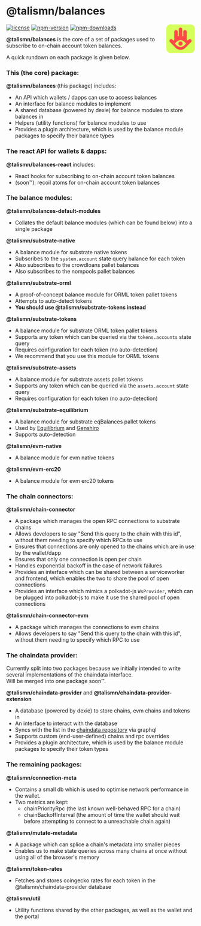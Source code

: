 # @talismn/balances

<img src="talisman.svg" alt="Talisman" width="15%" align="right" />

[![license](https://img.shields.io/github/license/talismansociety/talisman?style=flat-square)](https://github.com/TalismanSociety/talisman/blob/dev/LICENSE)
[![npm-version](https://img.shields.io/npm/v/@talismn/balances?style=flat-square)](https://www.npmjs.com/package/@talismn/balances)
[![npm-downloads](https://img.shields.io/npm/dw/@talismn/balances?style=flat-square)](https://www.npmjs.com/package/@talismn/balances)

**@talismn/balances** is the core of a set of packages used to subscribe to on-chain account token balances.

A quick rundown on each package is given below.

### This (the core) package:

**@talismn/balances** (this package) includes:

- An API which wallets / dapps can use to access balances
- An interface for balance modules to implement
- A shared database (powered by dexie) for balance modules to store balances in
- Helpers (utility functions) for balance modules to use
- Provides a plugin architecture, which is used by the balance module packages to specify their balance types

### The react API for wallets & dapps:

**@talismn/balances-react** includes:

- React hooks for subscribing to on-chain account token balances
- (soon™): recoil atoms for on-chain account token balances

### The balance modules:

**@talismn/balances-default-modules**

- Collates the default balance modules (which can be found below) into a single package

**@talismn/substrate-native**

- A balance module for substrate native tokens
- Subscribes to the `system.account` state query balance for each token
- Also subscribes to the crowdloans pallet balances
- Also subscribes to the nompools pallet balances

**@talismn/substrate-orml**

- A proof-of-concept balance module for ORML token pallet tokens
- Attempts to auto-detect tokens
- **You should use @talismn/substrate-tokens instead**

**@talismn/substrate-tokens**

- A balance module for substrate ORML token pallet tokens
- Supports any token which can be queried via the `tokens.accounts` state query
- Requires configuration for each token (no auto-detection)
- We recommend that you use this module for ORML tokens

**@talismn/substrate-assets**

- A balance module for substrate assets pallet tokens
- Supports any token which can be queried via the `assets.account` state query
- Requires configuration for each token (no auto-detection)

**@talismn/substrate-equilibrium**

- A balance module for substrate eqBalances pallet tokens
- Used by [Equilibrium](https://equilibrium.io/) and [Genshiro](https://genshiro.io/)
- Supports auto-detection

**@talismn/evm-native**

- A balance module for evm native tokens

**@talismn/evm-erc20**

- A balance module for evm erc20 tokens

### The chain connectors:

**@talismn/chain-connector**

- A package which manages the open RPC connections to substrate chains
- Allows developers to say "Send this query to the chain with this id", without them needing to specify which RPCs to use
- Ensures that connections are only opened to the chains which are in use by the wallet/dapp
- Ensures that only one connection is open per chain
- Handles exponential backoff in the case of network failures
- Provides an interface which can be shared between a serviceworker and frontend, which enables the two to share the pool of open connections
- Provides an interface which mimics a polkadot-js `WsProvider`, which can be plugged into polkadot-js to make it use the shared pool of open connections

**@talismn/chain-connector-evm**

- A package which manages the connections to evm chains
- Allows developers to say "Send this query to the chain with this id", without them needing to specify which RPC to use

### The chaindata provider:

Currently split into two packages because we initially intended to write several implementations of the chaindata interface.  
Will be merged into one package soon™.

**@talismn/chaindata-provider** and **@talismn/chaindata-provider-extension**

- A database (powered by dexie) to store chains, evm chains and tokens in
- An interface to interact with the database
- Syncs with the list in the [chaindata repository](https://github.com/talismansociety/chaindata) via graphql
- Supports custom (end-user-defined) chains and rpc overrides
- Provides a plugin architecture, which is used by the balance module packages to specify their token types

### The remaining packages:

**@talismn/connection-meta**

- Contains a small db which is used to optimise network performance in the wallet.
- Two metrics are kept:
  - chainPriorityRpc (the last known well-behaved RPC for a chain)
  - chainBackoffInterval (the amount of time the wallet should wait before attempting to connect to a unreachable chain again)

**@talismn/mutate-metadata**

- A package which can splice a chain's metadata into smaller pieces
- Enables us to make state queries across many chains at once without using all of the browser's memory

**@talismn/token-rates**

- Fetches and stores coingecko rates for each token in the @talismn/chaindata-provider database

**@talismn/util**

- Utility functions shared by the other packages, as well as the wallet and the portal
